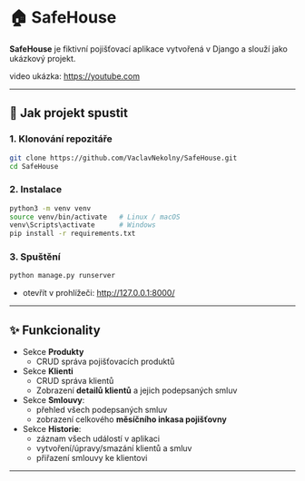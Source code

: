 # 🏠 SafeHouse

**SafeHouse** je fiktivní pojišťovací aplikace vytvořená v Django a slouží jako ukázkový projekt.

video ukázka: https://youtube.com




---

## 🚀 Jak projekt spustit

### 1. Klonování repozitáře
```bash
git clone https://github.com/VaclavNekolny/SafeHouse.git
cd SafeHouse
```

### 2. Instalace
``` bash
python3 -m venv venv
source venv/bin/activate   # Linux / macOS
venv\Scripts\activate      # Windows
pip install -r requirements.txt
```
### 3. Spuštění
``` bash
python manage.py runserver
```
- otevřít v prohlížeči: http://127.0.0.1:8000/

---

## ✨ Funkcionality

- Sekce **Produkty**
  - CRUD správa pojišťovacích produktů     
- Sekce **Klienti**
  - CRUD správa klientů
  - Zobrazení **detailů klientů** a jejich podepsaných smluv  
- Sekce **Smlouvy**:  
  - přehled všech podepsaných smluv  
  - zobrazení celkového **měsíčního inkasa pojišťovny**  
- Sekce **Historie**:  
  - záznam všech událostí v aplikaci  
  - vytvoření/úpravy/smazání klientů a smluv  
  - přiřazení smlouvy ke klientovi  

---

